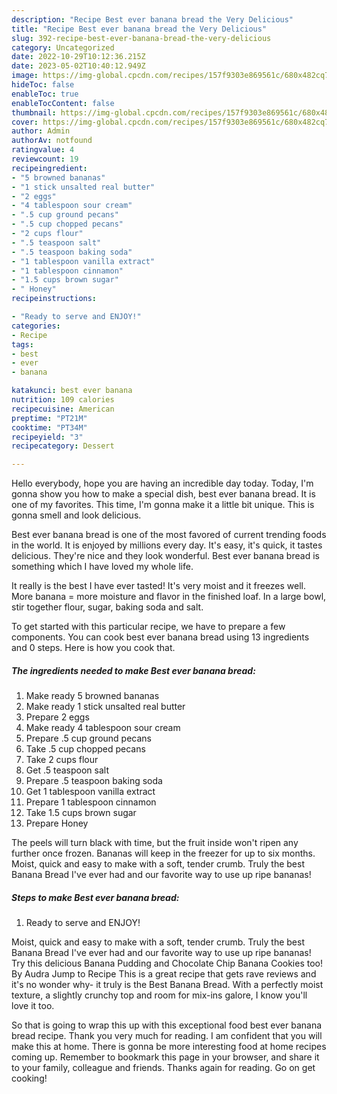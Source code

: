 ```yaml
---
description: "Recipe Best ever banana bread the Very Delicious"
title: "Recipe Best ever banana bread the Very Delicious"
slug: 392-recipe-best-ever-banana-bread-the-very-delicious
category: Uncategorized
date: 2022-10-29T10:12:36.215Z
date: 2023-05-02T10:40:12.949Z
image: https://img-global.cpcdn.com/recipes/157f9303e869561c/680x482cq70/best-ever-banana-bread-recipe-main-photo.jpg
hideToc: false
enableToc: true
enableTocContent: false
thumbnail: https://img-global.cpcdn.com/recipes/157f9303e869561c/680x482cq70/best-ever-banana-bread-recipe-main-photo.jpg
cover: https://img-global.cpcdn.com/recipes/157f9303e869561c/680x482cq70/best-ever-banana-bread-recipe-main-photo.jpg
author: Admin
authorAv: notfound
ratingvalue: 4
reviewcount: 19
recipeingredient:
- "5 browned bananas"
- "1 stick unsalted real butter"
- "2 eggs"
- "4 tablespoon sour cream"
- ".5 cup ground pecans"
- ".5 cup chopped pecans"
- "2 cups flour"
- ".5 teaspoon salt"
- ".5 teaspoon baking soda"
- "1 tablespoon vanilla extract"
- "1 tablespoon cinnamon"
- "1.5 cups brown sugar"
- " Honey"
recipeinstructions:

- "Ready to serve and ENJOY!"
categories:
- Recipe
tags:
- best
- ever
- banana

katakunci: best ever banana 
nutrition: 109 calories
recipecuisine: American
preptime: "PT21M"
cooktime: "PT34M"
recipeyield: "3"
recipecategory: Dessert

---
```



Hello everybody, hope you are having an incredible day today. Today, I'm gonna show you how to make a special dish, best ever banana bread. It is one of my favorites. This time, I'm gonna make it a little bit unique. This is gonna smell and look delicious.

Best ever banana bread is one of the most favored of current trending foods in the world. It is enjoyed by millions every day. It's easy, it's quick, it tastes delicious. They're nice and they look wonderful. Best ever banana bread is something which I have loved my whole life.

It really is the best I have ever tasted! It&#39;s very moist and it freezes well. More banana = more moisture and flavor in the finished loaf. In a large bowl, stir together flour, sugar, baking soda and salt.


To get started with this particular recipe, we have to prepare a few components. You can cook best ever banana bread using 13 ingredients and 0 steps. Here is how you cook that.

<!--inarticleads1-->

##### The ingredients needed to make Best ever banana bread:

1. Make ready 5 browned bananas
1. Make ready 1 stick unsalted real butter
1. Prepare 2 eggs
1. Make ready 4 tablespoon sour cream
1. Prepare .5 cup ground pecans
1. Take .5 cup chopped pecans
1. Take 2 cups flour
1. Get .5 teaspoon salt
1. Prepare .5 teaspoon baking soda
1. Get 1 tablespoon vanilla extract
1. Prepare 1 tablespoon cinnamon
1. Take 1.5 cups brown sugar
1. Prepare  Honey


The peels will turn black with time, but the fruit inside won&#39;t ripen any further once frozen. Bananas will keep in the freezer for up to six months. Moist, quick and easy to make with a soft, tender crumb. Truly the best Banana Bread I&#39;ve ever had and our favorite way to use up ripe bananas! 

<!--inarticleads2-->

##### Steps to make Best ever banana bread:


1. Ready to serve and ENJOY!

Moist, quick and easy to make with a soft, tender crumb. Truly the best Banana Bread I&#39;ve ever had and our favorite way to use up ripe bananas! Try this delicious Banana Pudding and Chocolate Chip Banana Cookies too! By Audra Jump to Recipe This is a great recipe that gets rave reviews and it&#39;s no wonder why- it truly is the Best Banana Bread. With a perfectly moist texture, a slightly crunchy top and room for mix-ins galore, I know you&#39;ll love it too. 

So that is going to wrap this up with this exceptional food best ever banana bread recipe. Thank you very much for reading. I am confident that you will make this at home. There is gonna be more interesting food at home recipes coming up. Remember to bookmark this page in your browser, and share it to your family, colleague and friends. Thanks again for reading. Go on get cooking!
